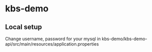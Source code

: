 # kbs-demo

## Local setup
Change username, password for your mysql in kbs-demo/kbs-demo-api/src/main/resources/application.properties
